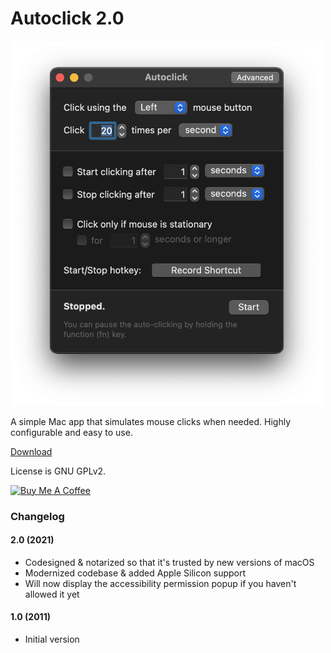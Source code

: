 # Autoclick 2.0

<img src="screenshot.png" width="500" />

A simple Mac app that simulates mouse clicks when needed. Highly configurable and easy to use.

[Download](https://mahdi.jp/apps/autoclick)

License is GNU GPLv2.

<a href="https://www.buymeacoffee.com/mahdibchatnia" target="_blank"><img src="https://cdn.buymeacoffee.com/buttons/v2/default-yellow.png" alt="Buy Me A Coffee" height="48" width="173" ></a>

### Changelog

#### 2.0 (2021)

- Codesigned & notarized so that it's trusted by new versions of macOS
- Modernized codebase & added Apple Silicon support
- Will now display the accessibility permission popup if you haven't allowed it yet

#### 1.0 (2011)

- Initial version
